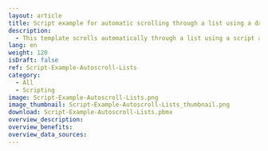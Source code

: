 ```yaml
---
layout: article
title: Script example for automatic scrolling through a list using a dataflow
description: 
  - This template scrolls automatically through a list using a script and a dataflow. When you reach the end of the list, the list starts again from the beginning.
lang: en
weight: 120
isDraft: false
ref: Script-Example-Autoscroll-Lists
category:
  - All
  - Scripting
image: Script-Example-Autoscroll-Lists.png
image_thumbnail: Script-Example-Autoscroll-Lists_thumbnail.png
download: Script-Example-Autoscroll-Lists.pbmx
overview_description:
overview_benefits:
overview_data_sources:
---
```

